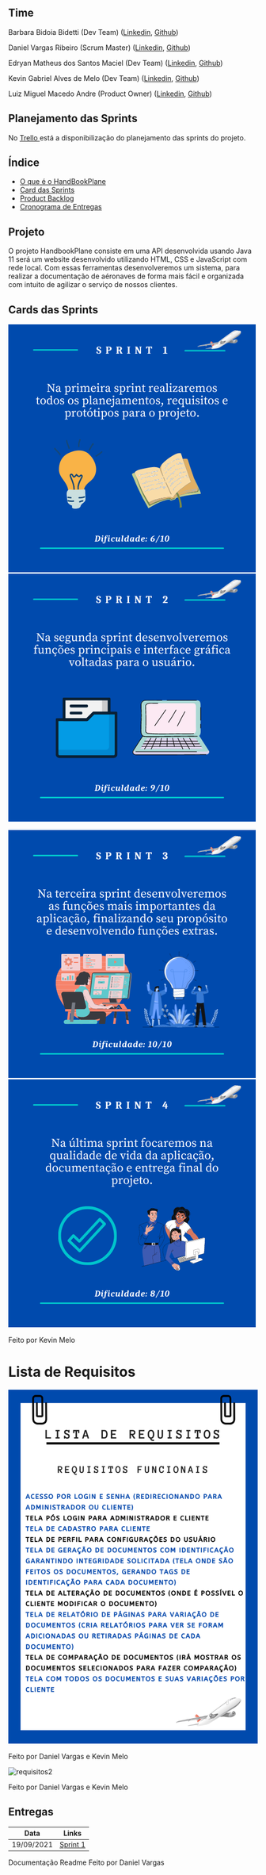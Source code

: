 ## Time

Barbara Bidoia Bidetti (Dev Team)
([Linkedin](https://www.linkedin.com/in/barbara-bidetti-bb910a1b3/),
[Github](https://github.com/Barbara-BB))

Daniel Vargas Ribeiro (Scrum Master)
([Linkedin](https://www.linkedin.com/in/daniel-vargas-8b806a184/),
[Github](https://github.com/DanVargaa))

Edryan Matheus dos Santos Maciel (Dev Team)
([Linkedin](https://www.linkedin.com/in/edryan-maciel-43538b198/),
[Github](https://github.com/edryan25))

Kevin Gabriel Alves de Melo (Dev Team)
([Linkedin](https://www.linkedin.com/in/kevin-melo-1004/),
[Github](https://github.com/kevingabrielmelo))

Luiz Miguel Macedo Andre (Product Owner)
([Linkedin](https://www.linkedin.com/in/luiz-miguel-475347193/),
[Github](https://github.com/Salitop))


## Planejamento das Sprints
No <a href='https://trello.com/b/n0Ky9r1p/api-4sem'> Trello </a>
está a disponibilização do planejamento das sprints do projeto.

## Índice
* [O que é o HandBookPlane](#projeto)
* [Card das Sprints](#cards-das-sprints)
* [Product Backlog](#lista-de-requisitos)
* [Cronograma de Entregas](#entregas)

## Projeto

O projeto HandbookPlane consiste em uma API desenvolvida usando Java 11 será um website desenvolvido utilizando HTML, CSS e JavaScript com rede local. Com essas ferramentas desenvolveremos um sistema, para realizar a documentação de aéronaves de forma mais fácil e organizada com intuito de agilizar o serviço de nossos clientes.

## Cards das Sprints
  
![card1](https://github.com/Salitop/HandbookPlane_4ADS-A/blob/Sprint-1/Doc/Cards/Card_1.png) ![card_2](https://github.com/Salitop/HandbookPlane_4ADS-A/blob/Sprint-1/Doc/Cards/Card_2.png)

![card_3](https://github.com/Salitop/HandbookPlane_4ADS-A/blob/Sprint-1/Doc/Cards/Card_3.png) ![card_4](https://github.com/Salitop/HandbookPlane_4ADS-A/blob/Sprint-1/Doc/Cards/Card_4.png)


Feito por Kevin Melo

# Lista de Requisitos
![requisitos1](https://github.com/Salitop/HandbookPlane_4ADS-A/blob/Sprint-1/Doc/Requisitos/Requisitos_funcionais.png)

Feito por Daniel Vargas e Kevin Melo

![requisitos2](https://github.com/Salitop/HandbookPlane_4ADS-A/blob/Sprint-1/Doc/Requisitos/Requisitos_n%C3%A3o_funcionais.png)

Feito por Daniel Vargas e Kevin Melo

## Entregas


| Data | Links |
| ------ | ------ |
|    19/09/2021    |[Sprint 1](https://github.com/Salitop/HandbookPlane_4ADS-A/tree/Sprint-1)|

Documentação Readme Feito por Daniel Vargas
